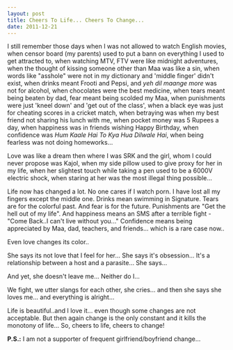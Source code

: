 ```yaml
---
layout: post
title: Cheers To Life... Cheers To Change...
date: 2011-12-21
---
```


I still remember those days when I was not allowed to watch English movies, when censor board (my parents) used to put a bann
on everything I used to get attracted to, when watching MTV, FTV were like midnight adventures, when the thought of kissing
someone other than Maa was like a sin, when words like "asshole" were not in my dictionary and 'middle finger' didn't exist, when drinks
meant Frooti and Pepsi, and *yeh dil maange more* was not for alcohol, when chocolates were the best medicine, when tears meant being
beaten by dad, fear meant being scolded my Maa, when punishments were just 'kneel down' and 'get out of the class', when a black eye
was just for cheating scores in a cricket match, when betraying was when my best friend not sharing his lunch with me, when pocket money
was 5 Rupees a day, when happiness was in friends wishing Happy Birthday, when confidence was *Hum Kaale Hai To Kya Hua Dilwale Hai*, when being fearless was not doing homeworks...

Love was like a dream then where I was SRK and the girl, whom I could never propose was Kajol, when my side pillow used to give proxy for her in my life,
when her slightest touch while taking a pen used to be a 6000V electric shock, when staring at her was the most illegal thing possible...

Life now has changed a lot. No one cares if I watch porn. I have lost all my fingers except the middle one. Drinks mean swimming in
Signature. Tears are for the colorful past. And fear is for the future. Punishments are "Get the hell out of my life". And happiness means an SMS after
a terrible fight - "Come Back..I can't live without you..." Confidence means being appreciated by Maa, dad, teachers, and friends... which is a rare case
now..

Even love changes its color..

She says its not love that I feel for her...
She says it's obsession... It's a relationship between a host and a parasite... She says...

And yet, she doesn't leave me... Neither do I...

We fight, we utter slangs for each other, she cries... and then she says she loves me... and everything is alright...

Life is beautiful..and I love it... even though some changes are not acceptable. But then again change is the only constant and it kills the monotony of life... So, cheers to life, cheers to change!

**P.S.:** I am not a supporter of frequent girlfriend/boyfriend change...

